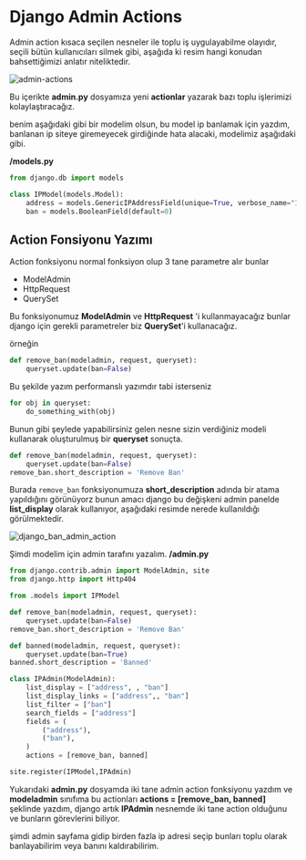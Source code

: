 # Django Admin Actions

Admin action kısaca seçilen nesneler ile toplu iş uygulayabilme olayıdır, seçili bütün kullanıcıları silmek gibi, aşağıda ki resim hangi konudan bahsettiğimizi anlatır niteliktedir.

![admin-actions](https://www.coogger.com/media/images/admin-actions.png?style=center)

Bu içerikte **admin.py** dosyamıza yeni **actionlar** yazarak bazı toplu işlerimizi kolaylaştıracağız.

benim aşağıdaki gibi bir modelim olsun, bu model ip banlamak için yazdım, banlanan ip siteye giremeyecek girdiğinde hata alacaki, modelimiz aşağıdaki gibi.

**/models.py**

```python
from django.db import models

class IPModel(models.Model):
    address = models.GenericIPAddressField(unique=True, verbose_name="Ip address")
    ban = models.BooleanField(default=0)
```

## Action Fonsiyonu Yazımı

Action fonksiyonu normal fonksiyon olup 3 tane parametre alır bunlar

* ModelAdmin
* HttpRequest
* QuerySet

Bu fonksiyonumuz **ModelAdmin** ve **HttpRequest** 'i kullanmayacağız bunlar django için gerekli parametreler biz **QuerySet**'i kullanacağız.

örneğin

```python
def remove_ban(modeladmin, request, queryset):
    queryset.update(ban=False)
```

Bu şekilde yazım performanslı yazımdır tabi isterseniz

```python
for obj in queryset:
    do_something_with(obj)
```

Bunun gibi şeylede yapabilirsiniz gelen nesne sizin verdiğiniz modeli kullanarak oluşturulmuş bir **queryset** sonuçta.

```python
def remove_ban(modeladmin, request, queryset):
    queryset.update(ban=False)
remove_ban.short_description = 'Remove Ban'
```

Burada `remove_ban` fonksiyonumuza **short\_description** adında bir atama yapıldığını görünüyorz bunun amacı django bu değişkeni admin panelde **list\_display** olarak kullanıyor, aşağıdaki resimde nerede kullanıldığı görülmektedir.

![django\_ban\_admin\_action](https://www.coogger.com/media/images/django_ban_admin_action.PNG?style=center)

Şimdi modelim için admin tarafını yazalım. **/admin.py**

```python
from django.contrib.admin import ModelAdmin, site
from django.http import Http404

from .models import IPModel

def remove_ban(modeladmin, request, queryset):
    queryset.update(ban=False)
remove_ban.short_description = 'Remove Ban'

def banned(modeladmin, request, queryset):
    queryset.update(ban=True)
banned.short_description = 'Banned'

class IPAdmin(ModelAdmin):
    list_display = ["address", , "ban"]
    list_display_links = ["address",, "ban"]
    list_filter = ["ban"]
    search_fields = ["address"]
    fields = (
        ("address"),
        ("ban"),
    )
    actions = [remove_ban, banned]

site.register(IPModel,IPAdmin)
```

Yukarıdaki **admin.py** dosyamda iki tane admin action fonksiyonu yazdım ve **modeladmin** sınıfıma bu actionları **actions = \[remove\_ban, banned\]** şeklinde yazdım, django artık **IPAdmin** nesnemde iki tane action olduğunu ve bunların görevlerini biliyor.

şimdi admin sayfama gidip birden fazla ip adresi seçip bunları toplu olarak banlayabilirim veya banını kaldırabilirim.

